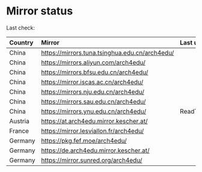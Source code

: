 <script src="./time.js"></script>
# Mirror status
Last check: <script type="text/javascript">localize(1681643637.7479548);</script>

|Country|Mirror|Last update|
|:------|:-----|:----------|
|China|https://mirrors.tuna.tsinghua.edu.cn/arch4edu/|<script type="text/javascript">localize(1681626683);</script>|
|China|https://mirrors.aliyun.com/arch4edu/|<script type="text/javascript">localize(1681583331);</script>|
|China|https://mirrors.bfsu.edu.cn/arch4edu/|<script type="text/javascript">localize(1681583331);</script>|
|China|https://mirror.iscas.ac.cn/arch4edu/|<script type="text/javascript">localize(1681626683);</script>|
|China|https://mirrors.nju.edu.cn/arch4edu/|<script type="text/javascript">localize(1681540337);</script>|
|China|https://mirrors.sau.edu.cn/arch4edu/|<script type="text/javascript">localize(1673850842);</script>|
|China|https://mirrors.ynu.edu.cn/arch4edu/|ReadTimeout|
|Austria|https://at.arch4edu.mirror.kescher.at/|<script type="text/javascript">localize(1681626683);</script>|
|France|https://mirror.lesviallon.fr/arch4edu/|<script type="text/javascript">localize(1681583331);</script>|
|Germany|https://pkg.fef.moe/arch4edu/|<script type="text/javascript">localize(1681626683);</script>|
|Germany|https://de.arch4edu.mirror.kescher.at/|<script type="text/javascript">localize(1681626683);</script>|
|Germany|https://mirror.sunred.org/arch4edu/|<script type="text/javascript">localize(1681626683);</script>|

<script src="./tablefilter/tablefilter.js"></script>
<script src="./table.js"></script>
